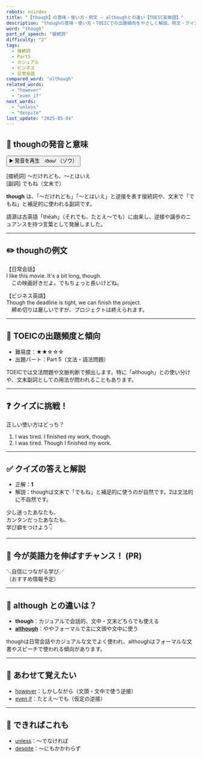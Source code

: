 ```yaml
---
robots: noindex
title: "【though】の意味・使い方・例文 ― althoughとの違い【TOEIC英単語】"
description: "thoughの意味・使い方・TOEICでの出題傾向をやさしく解説。例文・クイズ付きでalthoughとの違いもわかりやすく学べます。"
word: "though"
part_of_speech: "接続詞"
difficulty: "2"
tags:
  - 接続詞
  - Part5
  - カジュアル
  - ビジネス
  - 日常会話
compared_word: "although"
related_words:
  - "however"
  - "even_if"
next_words:
  - "unless"
  - "despite"
last_update: "2025-05-04"
---
```


## 🔰 thoughの発音と意味

<button class="play-audio" onclick="playTTS('though')">
  <span class="play-audio-main">
    ▶️ 発音を再生　/ðoʊ/
  </span>
  <span class="play-audio-sub">
    （ゾウ）
  </span>
</button>

[接続詞] ～だけれども、～とはいえ  
[副詞] でもね（文末で）

**though** は、「～だけれども」「～とはいえ」と逆接を表す接続詞や、文末で「でもね」と補足的に使われる副詞です。

語源は古英語「thēah」（それでも、たとえ～でも）に由来し、逆接や譲歩のニュアンスを持つ言葉として発展しました。

---

## ✏️ thoughの例文

【日常会話】  
I like this movie. It's a bit long, though.  
　この映画好きだよ。でもちょっと長いけどね。

【ビジネス英語】  
Though the deadline is tight, we can finish the project.  
　締め切りは厳しいですが、プロジェクトは終えられます。

---

## 🎯 TOEICの出題頻度と傾向

- 難易度：★★☆☆☆
- 出題パート：Part 5（文法・語法問題）

TOEICでは文法問題や文脈判断で頻出します。特に「although」との使い分けや、文末副詞としての用法が問われることもあります。

---

## ❓ クイズに挑戦！

正しい使い方はどっち？

1. I was tired. I finished my work, though.  
2. I was tired. Though I finished my work.

---

## ✅ クイズの答えと解説

- 正解：**1**
- 解説：thoughは文末で「でもね」と補足的に使うのが自然です。2は文法的に不自然です。

少し迷ったあなたも、  
カンタンだったあなたも、  
学び癖をつけよう👇️

---

## 🚀 今が英語力を伸ばすチャンス！ (PR)

<div class="info-center">
＼自信につながる学び／<br>  
（おすすめ情報予定）
</div>

---

## 🤔  although との違いは？

- **though**：カジュアルで会話的、文中・文末どちらでも使える
- **[although](/word/although/)**：ややフォーマルで主に文頭や文中に使う

thoughは日常会話やカジュアルな文でよく使われ、althoughはフォーマルな文書やスピーチで使われる傾向があります。

---

## 🧩 あわせて覚えたい

- [however](/word/however/)：しかしながら（文頭・文中で使う逆接）
- [even if](/word/even_if/)：たとえ～でも（仮定の逆接）

---

## 📖 できればこれも

- [unless](/word/unless/)：～でなければ
- [despite](/word/despite/)：～にもかかわらず

<!-- cvid: aid28_bid18 -->
